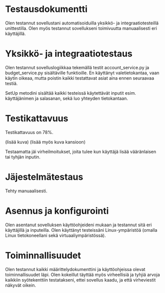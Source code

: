 # Testausdokumentti

Olen testannut sovellustani automatisoiduilla yksikkö- ja integraatiotesteillä unittestilla. Olen myös testannut sovellukseni toimivuutta manuaalisesti eri käyttäjillä.

# Yksikkö- ja integraatiotestaus

Olen testannut sovelluslogiikkaa tekemällä testit account_service.py ja budget_service.py sisältäville funktioille. En käyttänyt valetietokantaa, vaan käytin oikeaa, mutta poistin kaikki testattavat asiat aina ennen seuraavaa testiä.

SetUp metodini sisältää kaikki testeissä käytettävät inputit esim. käyttäjänimen ja salasanan, sekä luo yhteyden tietokantaan.

# Testikattavuus

Testikattavuus on 78%.

(lisää kuva) (lisää myös kuva kansioon)

Testaamatta jäi virheilmoitukset, joita tulee kun käyttäjä lisää vääränlaisen tai tyhjän inputin.

# Jäjestelmätestaus

Tehty manuaalisesti.

# Asennus ja konfigurointi

Olen asentanut sovelluksen käyttöohjeideni mukaan ja testannut sitä eri käyttäjillä ja inputeilla. Olen käyttänyt testeissäni Linux-ympäristöä (omalla Linux tietokoneellani sekä virtuaaliympäristössä).

# Toiminnallisuudet

Olen testannut kaikki määrittelydokumenttini ja käyttöohjeissa olevat toiminnallisuudet läpi. Olen kokeillut täyttää myös virheellisiä ja tyhjiä arvoja kaikkiin syötekenttiin testatakseni, ettei sovellus kaadu, ja että virheviestit näkyvät oikein.
